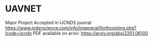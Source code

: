 # UAVNET
Major Project
Accepted in IJCNDS jounral: https://www.inderscience.com/info/ingeneral/forthcoming.php?jcode=ijcnds
PDF available on arxiv: https://arxiv.org/abs/2201.06100
